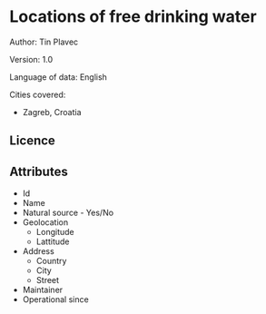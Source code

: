 # Locations of free drinking water

Author: Tin Plavec

Version: 1.0

Language of data: English

Cities covered:
- Zagreb, Croatia

## Licence

## Attributes

- Id
- Name
- Natural source - Yes/No
- Geolocation
  - Longitude
  - Lattitude
- Address
  - Country
  - City
  - Street
- Maintainer
- Operational since
